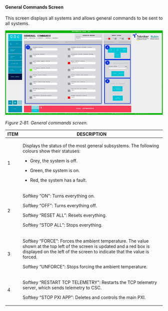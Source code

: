 #### General Commands Screen

This screen displays all systems and allows general commands to be sent to all systems.

![](../Resources/media/image097.png)

*Figure 2‑81. General commands screen.*

<table>
<colgroup>
<col style="width: 13<col style="width: 86</colgroup>
<thead>
<tr class="header">
<th>ITEM</th>
<th>DESCRIPTION</th>
</tr>
</thead>
<tbody>
<tr class="odd">
<td>1</td>
<td><p>Displays the status of the most general subsystems. The following colours
show their statuses:</p>
<ul>
<li><p>Grey, the system is off.</p></li>
<li><p>Green, the system is on.</p></li>
<li><p>Red, the system has a fault.</p></li>
</ul></td>
</tr>
<tr class="even">
<td>2</td>
<td><p>Softkey “ON”: Turns everything on.</p>
<p>Softkey “OFF”: Turns everything off.</p>
<p>Softkey “RESET ALL”: Resets everything.</p>
<p>Softkey “STOP ALL”: Stops everything.</p></td>
</tr>
<tr class="odd">
<td>3</td>
<td><p>Softkey “FORCE”: Forces the ambient temperature. The value shown at the top left of the screen
is updated and a red box is displayed on the left of the screen to indicate that the value is forced.</p>
<p>Softkey “UNFORCE”: Stops forcing the ambient temperature.</p></td>
</tr>
<tr class="even">
<td>4</td>
<td><p>Softkey “RESTART TCP TELEMETRY”: Restarts the TCP telemetry server, which sends telemetry to
CSC.</p>
<p>Softkey “STOP PXI APP”: Deletes and controls the main PXI.</p></td>
</tr>
</tbody>
</table>
